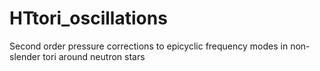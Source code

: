 # HTtori_oscillations
Second order pressure corrections to epicyclic frequency modes in non-slender tori around neutron stars
